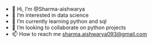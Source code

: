 - 👋 Hi, I’m @Sharma-aishwarya
- 👀 I’m interested in data science
- 🌱 I’m currently learning python and sql
- 💞️ I’m looking to collaborate on python projects
- 📫 How to reach me sharma.aishwarya093@gmail.com



<!---
Sharma-aishwarya/Sharma-aishwarya is a ✨ special ✨ repository because its `README.md` (this file) appears on your GitHub profile.
You can click the Preview link to take a look at your changes.
--->
